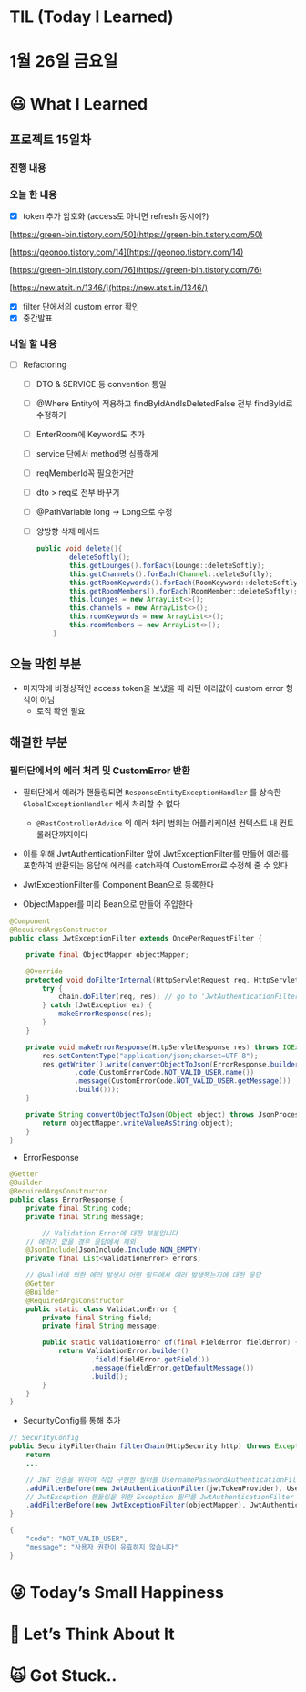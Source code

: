 # TIL (Today I Learned)

# 1월 26일 금요일

# 😃 What I Learned

## 프로젝트 15일차

### 진행 내용

### 오늘 한 내용

- [x]  token 추가 암호화 (access도 아니면 refresh 동시에?)

[https://green-bin.tistory.com/50](https://green-bin.tistory.com/50)

[https://geonoo.tistory.com/14](https://geonoo.tistory.com/14)

[https://green-bin.tistory.com/76](https://green-bin.tistory.com/76)

[https://new.atsit.in/1346/](https://new.atsit.in/1346/)

- [x]  filter 단에서의 custom error 확인
- [x]  중간발표

### 내일 할 내용

- [ ]  Refactoring
    - [ ]  DTO & SERVICE 등 convention 통일
    - [ ]  @Where Entity에 적용하고 findByIdAndIsDeletedFalse 전부 findById로 수정하기
    - [ ]  EnterRoom에 Keyword도 추가
    - [ ]  service 단에서 method명 심플하게
    - [ ]  reqMemberId꼭 필요한거만
    - [ ]  dto > req로 전부 바꾸기
    - [ ]  @PathVariable long → Long으로 수정
    - [ ]  양방향 삭제 메서드
        
        ```java
        public void delete(){
                deleteSoftly();
                this.getLounges().forEach(Lounge::deleteSoftly);
                this.getChannels().forEach(Channel::deleteSoftly);
                this.getRoomKeywords().forEach(RoomKeyword::deleteSoftly);
                this.getRoomMembers().forEach(RoomMember::deleteSoftly);
                this.lounges = new ArrayList<>();
                this.channels = new ArrayList<>();
                this.roomKeywords = new ArrayList<>();
                this.roomMembers = new ArrayList<>();
            }
        ```
        

## 오늘 막힌 부분

- 마지막에 비정상적인 access token을 보냈을 때 리턴 에러값이 custom error 형식이 아님
    - 로직 확인 필요

## 해결한 부분

### 필터단에서의 에러 처리 및 CustomError 반환

- 필터단에서 에러가 핸들링되면 `ResponseEntityExceptionHandler` 를 상속한 `GlobalExceptionHandler` 에서 처리할 수 없다
    - `@RestControllerAdvice` 의 에러 처리 범위는 어플리케이션 컨텍스트 내 컨트롤러단까지이다
- 이를 위해 JwtAuthenticationFilter 앞에 JwtExceptionFilter를 만들어 에러를 포함하여 반환되는 응답에 에러를 catch하여 CustomError로 수정해 줄 수 있다

- JwtExceptionFilter를 Component Bean으로 등록한다
- ObjectMapper를 미리 Bean으로 만들어 주입한다

```java
@Component
@RequiredArgsConstructor
public class JwtExceptionFilter extends OncePerRequestFilter {

    private final ObjectMapper objectMapper;

    @Override
    protected void doFilterInternal(HttpServletRequest req, HttpServletResponse res, FilterChain chain) throws ServletException, IOException {
        try {
            chain.doFilter(req, res); // go to 'JwtAuthenticationFilter'
        } catch (JwtException ex) {
            makeErrorResponse(res);
        }
    }

    private void makeErrorResponse(HttpServletResponse res) throws IOException {
        res.setContentType("application/json;charset=UTF-8");
        res.getWriter().write(convertObjectToJson(ErrorResponse.builder()
                .code(CustomErrorCode.NOT_VALID_USER.name())
                .message(CustomErrorCode.NOT_VALID_USER.getMessage())
                .build()));
    }

    private String convertObjectToJson(Object object) throws JsonProcessingException {
        return objectMapper.writeValueAsString(object);
    }
}
```

- ErrorResponse

```java
@Getter
@Builder
@RequiredArgsConstructor
public class ErrorResponse {
    private final String code;
    private final String message;

		// Validation Error에 대한 부분입니다
    // 에러가 없을 경우 응답에서 제외
    @JsonInclude(JsonInclude.Include.NON_EMPTY)
    private final List<ValidationError> errors;

    // @Valid에 의한 에러 발생시 어떤 필드에서 에러 발생햇는지에 대한 응답
    @Getter
    @Builder
    @RequiredArgsConstructor
    public static class ValidationError {
        private final String field;
        private final String message;

        public static ValidationError of(final FieldError fieldError) {
            return ValidationError.builder()
                    .field(fieldError.getField())
                    .message(fieldError.getDefaultMessage())
                    .build();
        }
    }
}
```

- SecurityConfig를 통해 추가

```java
// SecurityConfig
public SecurityFilterChain filterChain(HttpSecurity http) throws Exception {
	return 
	...

	// JWT 인증을 위하여 직접 구현한 필터를 UsernamePasswordAuthenticationFilter 전에 실행
	.addFilterBefore(new JwtAuthenticationFilter(jwtTokenProvider), UsernamePasswordAuthenticationFilter.class)
	// JwtException 핸들링을 위한 Exception 필터를 JwtAuthenticationFilter 전에 배치 (응답 기준으로 이후에 실행)
	.addFilterBefore(new JwtExceptionFilter(objectMapper), JwtAuthenticationFilter.class).build();
}
```

```java
{
    "code": "NOT_VALID_USER",
    "message": "사용자 권한이 유효하지 않습니다"
}
```

# 😜 Today’s Small Happiness

# 🧐 Let’s Think About It

# 🙀 Got Stuck..